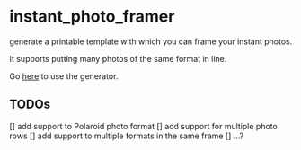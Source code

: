 # instant_photo_framer

generate a printable template with which you can frame your instant photos.

It supports putting many photos of the same format in line.

Go [here](https://alessiogiambrone.github.io/instant_photo_framer/index.html) to use the generator.

## TODOs

[] add support to Polaroid photo format
[] add support for multiple photo rows
[] add support to multiple formats in the same frame
[] ...?
